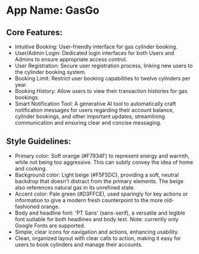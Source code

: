 # **App Name**: GasGo

## Core Features:

- Intuitive Booking: User-friendly interface for gas cylinder booking.
- User/Admin Login: Dedicated login interfaces for both Users and Admins to ensure appropriate access control.
- User Registration: Secure user registration process, linking new users to the cylinder booking system.
- Booking Limit: Restrict user booking capabilities to twelve cylinders per year.
- Booking History: Allow users to view their transaction histories for gas bookings.
- Smart Notification Tool: A generative AI tool to automatically craft notification messages for users regarding their account balance, cylinder bookings, and other important updates, streamlining communication and ensuring clear and concise messaging.

## Style Guidelines:

- Primary color: Soft orange (#F7934F) to represent energy and warmth, while not being too aggressive. This can subtly convey the idea of home and cooking.
- Background color: Light beige (#F5F5DC), providing a soft, neutral backdrop that doesn't distract from the primary elements. The beige also references natural gas in its unrefined state.
- Accent color: Pale green (#D3FFCE), used sparingly for key actions or information to give a modern fresh counterpoint to the more old-fashioned orange.
- Body and headline font: 'PT Sans' (sans-serif), a versatile and legible font suitable for both headlines and body text. Note: currently only Google Fonts are supported.
- Simple, clear icons for navigation and actions, enhancing usability.
- Clean, organized layout with clear calls to action, making it easy for users to book cylinders and manage their accounts.
